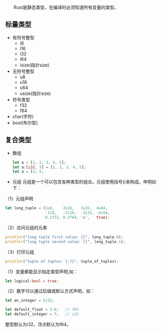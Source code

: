 &nbsp;&nbsp;&nbsp;&nbsp;&nbsp;&nbsp;&nbsp;Rust是静态类型，在编译时必须知道所有变量的类型。

## 标量类型
+ 有符号整型
    + i8
    + i16
    + i32
    + i64
    + isize(指针size)
+ 无符号整型
    + u8
    + u16
    + u64
    + usize(指针size)
+ 符号类型
    + f32
    + f64
+ char(字符)
+ bool(布尔型)

## 复合类型
+ 数组
  ```rust
  let a = [1, 2, 3, 4, 5];
  let a:[i32, 5] = [1, 2, 3, 4, 5];
  let a = [3; 5;
  ```
+ 元组
元组是一个可以包含各种类型的组合。元组使用括号()来构成。申明如下：

（1）元组声明
```rust
let long_tuple = (1u8,    2u16,   3u32,  4u64,
                  -1i8,   -2i16,  -3i32, -4i64,
                  0.1f32, 0.2f64, 'a',   true);
```
（2）访问元组的元素
```rust
println!("long tuple first value: {}", long_tuple.0);
println!("long tuple second value: {}", long_tuple.1);
```
（3）打印元组
```rust
println!("tuple of tuples: {:?}", tuple_of_tuples);
```
（1）变量都能显示指定类型声明,如：
```rust
let logical:bool = true;
```
（2）数字可以通过后缀或默认方式声明，如：
```rust
let an_integer = 5i32;
```
```rust
let default_float = 3.0;   // f64
let default_integer = 7;   // i32
```

整型默认为i32，浮点默认为f64。
